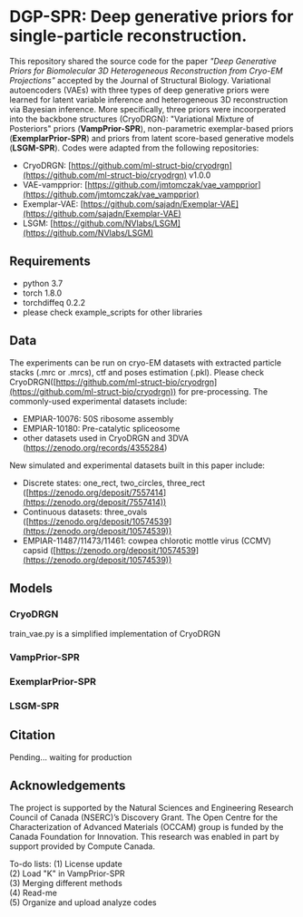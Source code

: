 # DGP-SPR: Deep generative priors for single-particle reconstruction. 

This repository shared the source code for the paper *"Deep Generative Priors for Biomolecular 3D Heterogeneous Reconstruction from Cryo-EM Projections"* accepted by the Journal of Structural Biology. Variational autoencoders (VAEs) with three types of deep generative priors were learned for latent variable inference and heterogeneous 3D reconstruction via Bayesian inference. More specifically, three priors were incoorperated into the backbone structures (CryoDRGN):  "Variational Mixture of Posteriors" priors (**VampPrior-SPR**), non-parametric exemplar-based priors (**ExemplarPrior-SPR**) and priors from latent score-based generative models (**LSGM-SPR**). Codes were adapted from the following repositories:

- CryoDRGN: [https://github.com/ml-struct-bio/cryodrgn](https://github.com/ml-struct-bio/cryodrgn) v1.0.0
- VAE-vampprior: [https://github.com/jmtomczak/vae_vampprior](https://github.com/jmtomczak/vae_vampprior)
- Exemplar-VAE: [https://github.com/sajadn/Exemplar-VAE](https://github.com/sajadn/Exemplar-VAE)
- LSGM: [https://github.com/NVlabs/LSGM](https://github.com/NVlabs/LSGM)


## Requirements

- python 3.7
- torch 1.8.0
- torchdiffeq 0.2.2 
- please check example_scripts for other libraries

## Data

The experiments can be run on cryo-EM datasets with extracted particle stacks (.mrc or .mrcs), ctf and poses estimation (.pkl). Please check CryoDRGN([https://github.com/ml-struct-bio/cryodrgn](https://github.com/ml-struct-bio/cryodrgn)) for pre-processing. The commonly-used experimental datasets include:

- EMPIAR-10076: 50S ribosome assembly
- EMPIAR-10180: Pre-catalytic spliceosome
- other datasets used in CryoDRGN and 3DVA (https://zenodo.org/records/4355284)

New simulated and experimental datasets built in this paper include:

- Discrete states: one_rect, two_circles, three_rect ([https://zenodo.org/deposit/7557414](https://zenodo.org/deposit/7557414))
- Continuous datasets: three_ovals ([https://zenodo.org/deposit/10574539](https://zenodo.org/deposit/10574539))
- EMPIAR-11487/11473/11461: cowpea chlorotic mottle virus (CCMV) capsid  ([https://zenodo.org/deposit/10574539](https://zenodo.org/deposit/10574539))



## Models 

### CryoDRGN

train_vae.py is a simplified implementation of CryoDRGN

### VampPrior-SPR

### ExemplarPrior-SPR

### LSGM-SPR

## Citation

Pending... waiting for production


## Acknowledgements

The project is supported by the Natural Sciences and Engineering Research Council of Canada (NSERC)’s Discovery Grant. The Open Centre for the Characterization of Advanced Materials (OCCAM) group is funded by the Canada Foundation for Innovation. This research was enabled in part by support provided by Compute Canada.  

To-do lists:
(1) License update  <br>
(2) Load "K" in VampPrior-SPR  <br>
(3) Merging different methods   <br>
(4) Read-me  <br>
(5) Organize and upload analyze codes

